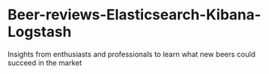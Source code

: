 # Beer-reviews-Elasticsearch-Kibana-Logstash
Insights from enthusiasts and professionals to learn what new beers could succeed in the market
